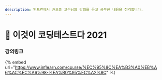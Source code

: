 ```yaml
---
description: 인프런에서 권오흠 교수님의 강의를 듣고 공부한 내용을 정리합니다.
---
```


# 🧐 이것이 코딩테스트다 2021

### 강의링크

{% embed url="https://www.inflearn.com/course/%EC%95%8C%EA%B3%A0%EB%A6%AC%EC%A6%98-%EA%B0%95%EC%A2%8C" %}
